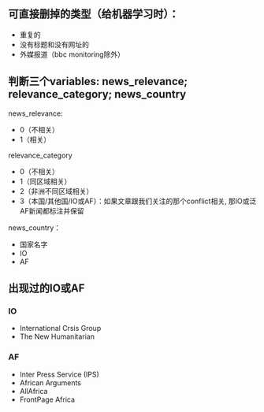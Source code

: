 ## 可直接删掉的类型（给机器学习时）：
- 重复的
- 没有标题和没有网址的
- 外媒报道（bbc monitoring除外）

## 判断三个variables: news_relevance; relevance_category; news_country

news_relevance: 
- 0（不相关）
- 1（相关）

relevance_category
- 0（不相关）
- 1（同区域相关）
- 2（非洲不同区域相关）
- 3（本国/其他国/IO或AF）：如果文章跟我们关注的那个conflict相关, 那IO或泛AF新闻都标注并保留


news_country：
- 国家名字
- IO
- AF

## 出现过的IO或AF

### IO

- International Crsis Group
- The New Humanitarian


### AF
- Inter Press Service (IPS)
- African Arguments
- AllAfrica
- FrontPage Africa
